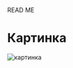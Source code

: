 READ ME
# Картинка
![картинка](https://images.hdqwalls.com/download/baby-groot-gauntlet-4k-ez-2048x2048.jpg)